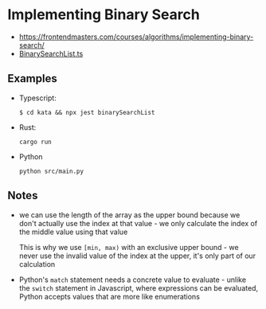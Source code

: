 # Implementing Binary Search

- https://frontendmasters.com/courses/algorithms/implementing-binary-search/
- [BinarySearchList.ts](../katas/src/day1/BinarySearchList.ts)


## Examples

- Typescript:
  ```shell
  $ cd kata && npx jest binarySearchList
  ```
- Rust:
  ```shell
  cargo run
  ```
- Python
  ```shell
  python src/main.py
  ```

## Notes

- we can use the length of the array as the upper bound because we don't
    actually use the index at that value - we only calculate the index of the
    middle value using that value

    This is why we use `[min, max)` with an exclusive upper bound - we never use
    the invalid value of the index at the upper, it's only part of our
    calculation
- Python's `match` statement needs a concrete value to evaluate - unlike the
    `switch` statement in Javascript, where expressions can be evaluated, Python
    accepts values that are more like enumerations
